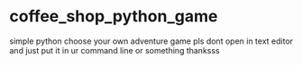# coffee_shop_python_game
simple python choose your own adventure game
pls dont open in text editor and just put it in ur command line or something thanksss
